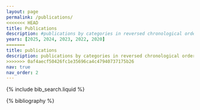```yaml
---
layout: page
permalink: /publications/
<<<<<<< HEAD
title: Publications
description: #publications by categories in reversed chronological order. generated by jekyll-scholar.
years: [2025, 2024, 2023, 2022, 2020]
=======
title: publications
description: publications by categories in reversed chronological order. generated by jekyll-scholar.
>>>>>>> 0af4aecf50426fc1e35696ca4c47940737175b26
nav: true
nav_order: 2
---
```


<!-- _pages/publications.md -->

<!-- Bibsearch Feature -->

{% include bib_search.liquid %}

<div class="publications">

{% bibliography %}

</div>
